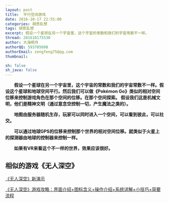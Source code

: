 ```yaml
---
layout: post
title:  平行空间游戏
date: 2016-10-17 22:55:00
categories: 胡思乱想
tags: 胡思乱想
excerpt: 假设一个星球在另一个宇宙里，这个宇宙的常数和我们的宇宙常数不一样。
thread: 201610175530
author: 大海明月
authorQQ: 593705098
authorEmail: zengfeng75@qq.com
thumbnail:

sh: false
sh_java: false
---
```








<p>　　<strong><span>假设一个星球在另一个宇宙里，这个宇宙的常数和我们的宇宙常数不一样。假设这个星球和地球空间平行。然后我们可以做《Pokémon Go》类似的相对空间位移来控制游戏角色在那个空间的位移。在那个空间探索。 假设我们这是机械文明，他们是精神文明（通过意念空控制一切，产生魔法之类的）。</span></strong></p> 


<p>　　<strong><span>地图由服务器随机生存，玩家可以同时进入一个空间，可以看到彼此，可以社交。</span></strong></p> 
<p>　　<strong><span>可以通过地球GPS的位移来控制那个世界的相对空间位移。就类似于火星上的探测器由地球的控制器来控制一样。</span></strong></p> 

<p>　　<strong><span>如果有VR来看这个不一样的世界，效果应该很好。</span></strong></p> 



<h2 class="nav1">相似的游戏《无人深空》</h2>
<p><a href="http://baidu.fun.tv/watch/2338090262081844823.html?page=videoMultiNeed" target="_blank">《无人深空》新演示</a></p>

<p><a href="http://gl.ali213.net/html/2016-8/132707_8.html" target="_blank">《无人深空》游戏攻略：界面介绍+图标含义+操作介绍+系统详解+小技巧+简要流程</a></p>
